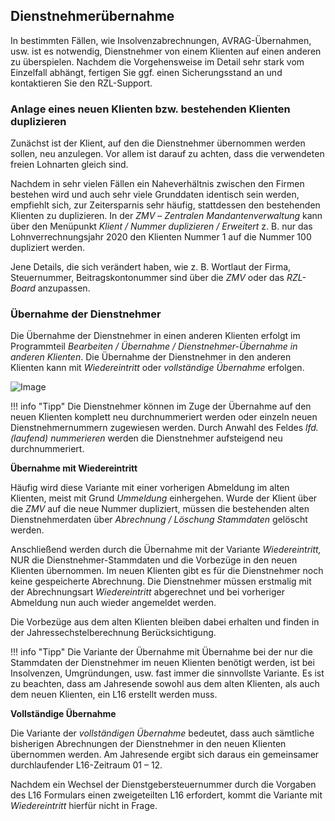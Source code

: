 ## Dienstnehmerübernahme

In bestimmten Fällen, wie Insolvenzabrechnungen, AVRAG-Übernahmen, usw. ist es notwendig, Dienstnehmer von einem Klienten auf einen anderen zu überspielen. Nachdem die Vorgehensweise im Detail sehr stark vom Einzelfall abhängt, fertigen Sie ggf. einen Sicherungsstand an und kontaktieren Sie den RZL-Support.

### Anlage eines neuen Klienten bzw. bestehenden Klienten duplizieren

Zunächst ist der Klient, auf den die Dienstnehmer übernommen werden sollen, neu anzulegen. Vor allem ist darauf zu achten, dass die verwendeten freien Lohnarten gleich sind.

Nachdem in sehr vielen Fällen ein Naheverhältnis zwischen den Firmen bestehen wird und auch sehr viele Grunddaten identisch sein werden, empfiehlt sich, zur Zeitersparnis sehr häufig, stattdessen den bestehenden Klienten zu duplizieren. In der *ZMV* – *Zentralen Mandantenverwaltung* kann über den Menüpunkt *Klient / Nummer duplizieren / Erweitert* z. B. nur das Lohnverrechnungsjahr 2020 den Klienten Nummer 1 auf die Nummer 100 dupliziert werden.

Jene Details, die sich verändert haben, wie z. B. Wortlaut der Firma, Steuernummer, Beitragskontonummer sind über die *ZMV* oder das *RZL-Board* anzupassen.

### Übernahme der Dienstnehmer

Die Übernahme der Dienstnehmer in einen anderen Klienten erfolgt im Programmteil *Bearbeiten / Übernahme / Dienstnehmer-Übernahme in anderen Klienten*. Die Übernahme der Dienstnehmer in den anderen Klienten kann mit *Wiedereintritt* oder *vollständige Übernahme* erfolgen.

![Image](<img/image513.png>)

!!! info "Tipp"
    Die Dienstnehmer können im Zuge der Übernahme auf den neuen Klienten komplett neu durchnummeriert werden oder einzeln neuen Dienstnehmernummern zugewiesen werden. Durch Anwahl des Feldes *lfd. (laufend) nummerieren* werden die Dienstnehmer aufsteigend neu durchnummeriert.

**Übernahme mit Wiedereintritt**

Häufig wird diese Variante mit einer vorherigen Abmeldung im alten Klienten, meist mit Grund *Ummeldung* einhergehen. Wurde der Klient über die *ZMV* auf die neue Nummer dupliziert, müssen die bestehenden alten Dienstnehmerdaten über *Abrechnung / Löschung Stammdaten* gelöscht werden.

Anschließend werden durch die Übernahme mit der Variante *Wiedereintritt,* NUR die Dienstnehmer-Stammdaten und die Vorbezüge in den neuen Klienten übernommen. Im neuen Klienten gibt es für die Dienstnehmer noch keine gespeicherte Abrechnung. Die Dienstnehmer müssen erstmalig mit der Abrechnungsart *Wiedereintritt* abgerechnet und bei vorheriger Abmeldung nun auch wieder angemeldet werden.

Die Vorbezüge aus dem alten Klienten bleiben dabei erhalten und finden in der Jahressechstelberechnung Berücksichtigung.

!!! info "Tipp"
    Die Variante der Übernahme mit Übernahme bei der nur die Stammdaten der Dienstnehmer im neuen Klienten benötigt werden, ist bei Insolvenzen, Umgründungen, usw. fast immer die sinnvollste Variante. Es ist zu beachten, dass am Jahresende sowohl aus dem alten Klienten, als auch dem neuen Klienten, ein L16 erstellt werden muss.

**Vollständige Übernahme**

Die Variante der *vollständigen Übernahme* bedeutet, dass auch sämtliche bisherigen Abrechnungen der Dienstnehmer in den neuen Klienten übernommen werden. Am Jahresende ergibt sich daraus ein gemeinsamer durchlaufender L16-Zeitraum 01 – 12.

Nachdem ein Wechsel der Dienstgebersteuernummer durch die Vorgaben des L16 Formulars einen zweigeteilten L16 erfordert, kommt die Variante mit *Wiedereintritt* hierfür nicht in Frage.